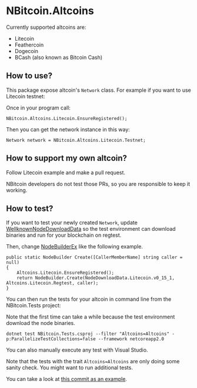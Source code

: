 # NBitcoin.Altcoins

Currently supported altcoins are:

* Litecoin
* Feathercoin
* Dogecoin
* BCash (also known as Bitcoin Cash)

## How to use?

This package expose altcoin's `Network` class.
For example if you want to use Litecoin testnet:

Once in your program call:

```
NBitcoin.Altcoins.Litecoin.EnsureRegistered();
```

Then you can get the network instance in this way:

```
Network network = NBitcoin.Altcoins.Litecoin.Testnet;
```

## How to support my own altcoin?

Follow Litecoin example and make a pull request.

NBitcoin developers do not test those PRs, so you are responsible to keep it working.

## How to test?

If you want to test your newly created `Network`, update [WellknownNodeDownloadData](../NBitcoin.Tests/WellknownNodeDownloadData.cs) so the test environment can download binaries and run for your blockchain on regtest.

Then, change [NodeBuilderEx](../NBitcoin.Tests/NodeBuilderEx.cs) like the following example.

```
public static NodeBuilder Create([CallerMemberName] string caller = null)
{
	Altcoins.Litecoin.EnsureRegistered();
	return NodeBuilder.Create(NodeDownloadData.Litecoin.v0_15_1, Altcoins.Litecoin.Regtest, caller);
}
```

You can then run the tests for your altcoin in command line from the NBitcoin.Tests project:

Note that the first time can take a while because the test environment download the node binaries.

```
dotnet test NBitcoin.Tests.csproj --filter "Altcoins=Altcoins" -p:ParallelizeTestCollections=false --framework netcoreapp2.0
```

You can also manually execute any test with Visual Studio.

Note that the tests with the trait `Altcoins=Altcoins` are only doing some sanity check. You might want to run additional tests.

You can take a look at [this commit as an example](https://github.com/MetacoSA/NBitcoin/commit/e075d1549ddd356f112cb3322c240490382c757e).